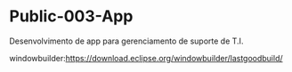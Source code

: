 # Public-003-App
Desenvolvimento de app para gerenciamento de suporte de T.I.










windowbuilder:https://download.eclipse.org/windowbuilder/lastgoodbuild/

